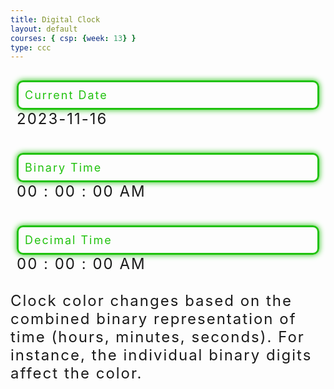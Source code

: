 ```yaml
---
title: Digital Clock
layout: default
courses: { csp: {week: 13} }
type: ccc
---
```



<html lang="en">
<head>
  <meta charset="UTF-8">
  <meta name="viewport" content="width=device-width, initial-scale=1.0">
  <title>Binary Digital Clock with AM/PM and Date</title>
  <style>
    /* Your existing CSS styles */
    @font-face {
      font-family: 'Digital-7';
      src: url('Digital-7.ttf') format('truetype');
    }

    body {
      font-family: 'Digital-7', sans-serif;
      display: flex;
      justify-content: center;
      align-items: center;
      height: 100vh;
      background-color: #333;
      color: white;
      text-align: center;
    }

    /* Styles for the clock elements */
    #clock {
      font-family: 'Digital-7', sans-serif;
      font-size: 24px; /* Updated font size */
      letter-spacing: 2px;
    }

    .date, .binary, .decimal {
      font-family: 'Digital-7', sans-serif;
      margin: 20px 0;
      padding: 10px;
      background-color: rgba(255, 255, 255, 0.1);
    }

    .label {
      font-size: 18px; /* Smaller label font size */
      color: #20C20E; /* Green */
      border: 3px solid #20C20E; /* Green */
      border-radius: 10px;
      box-shadow: 0px 0px 10px #20C20E; /* Green */
      padding: 10px; /* Add space around the text */
    }
  </style>
</head>
<body>
  <div id="clock">
    <div class="date">
      <div class="label">Current Date</div>
      <span id="currentDate">2023-11-16</span>
    </div>
    <div class="binary">
      <div class="label">Binary Time</div>
      <span id="binaryHours">00</span> : <span id="binaryMinutes">00</span> : <span id="binarySeconds">00</span>
      <span id="binaryAmPm">AM</span>
    </div>
    <div class="decimal">
      <div class="label">Decimal Time</div>
      <span id="decimalHours">00</span> : <span id="decimalMinutes">00</span> : <span id="decimalSeconds">00</span>
      <span id="decimalAmPm">AM</span>
    </div>
    <div id="colorExplanation">Clock color changes based on the combined binary representation of time (hours, minutes, seconds). For instance, the individual binary digits affect the color.</div>
  </div>

  <script>
    function updateClock() {
      var now = new Date();
      var hours = now.getHours();
      var minutes = now.getMinutes();
      var seconds = now.getSeconds();

      var amPm = hours >= 12 ? 'PM' : 'AM';
      var displayHours = hours % 12;
      displayHours = displayHours ? displayHours : 12;

      var binaryHours = padZero(displayHours.toString(2));
      var binaryMinutes = padZero(minutes.toString(2));
      var binarySeconds = padZero(seconds.toString(2));

      document.getElementById('binaryHours').innerText = binaryHours;
      document.getElementById('binaryMinutes').innerText = binaryMinutes;
      document.getElementById('binarySeconds').innerText = binarySeconds;
      document.getElementById('binaryAmPm').innerText = amPm;

      document.getElementById('decimalHours').innerText = padZero(displayHours.toString());
      document.getElementById('decimalMinutes').innerText = padZero(minutes.toString());
      document.getElementById('decimalSeconds').innerText = padZero(seconds.toString());
      document.getElementById('decimalAmPm').innerText = amPm;

      var currentDateElement = document.getElementById('currentDate');
      currentDateElement.innerText = formatDate(now);
      
      // Extract the tens place of seconds
      var tensPlaceSeconds = Math.floor(seconds / 10);

      // Define colors based on the tens place of seconds
      var color;
      switch (tensPlaceSeconds) {
        case 0:
          color = 'yellow'; // 00-09 seconds
          break;
        case 1:
          color = 'red'; // 10-19 seconds
          break;
        case 2:
          color = 'blue'; // 20-29 seconds
          break;
        case 3:
          color = 'green'; // 30-39 seconds
          break;
        case 4:
          color = 'purple'; // 40-49 seconds
          break;
        case 5:
          color = 'pink'; // 50-59 seconds
          break;
        default:
          color = 'yellow'; // Default color for seconds beyond 59
          break;
      }

      // Apply the color to the clock
      document.getElementById('clock').style.color = color;

      setTimeout(updateClock, 1000); // Change every 1 second
    }

    function padZero(value) {
      return value.length < 2 ? '0' + value : value;
    }

    function formatDate(date) {
      var day = padZero(date.getDate().toString());
      var month = padZero((date.getMonth() + 1).toString());
      var year = date.getFullYear();
      return year + '-' + month + '-' + day;
    }

    updateClock(); // Initial call to start the clock update
    setInterval(updateClock, 1000); // Update the clock every second
  </script>
</body>
</html>
